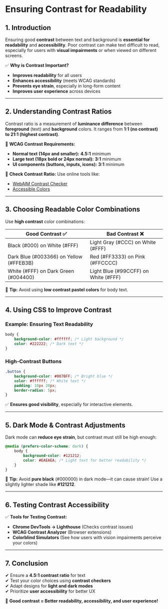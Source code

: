 # **Ensuring Contrast for Readability**  

## **1. Introduction**  

Ensuring good **contrast** between text and background is **essential for readability** and **accessibility**. Poor contrast can make text difficult to read, especially for users with **visual impairments** or when viewed on different screens.  

✅ **Why is Contrast Important?**  

- **Improves readability** for all users  
- **Enhances accessibility** (meets WCAG standards)  
- **Prevents eye strain**, especially in long-form content  
- **Improves user experience** across devices  

---

## **2. Understanding Contrast Ratios**  

Contrast ratio is a measurement of **luminance difference** between **foreground** (text) and **background** colors. It ranges from **1:1 (no contrast) to 21:1 (highest contrast)**.  

📌 **WCAG Contrast Requirements:**  

- **Normal text (14px and smaller):** **4.5:1** minimum  
- **Large text (18px bold or 24px normal):** **3:1** minimum  
- **UI components (buttons, inputs, icons):** **3:1** minimum  

🔗 **Check Contrast Ratio:** Use online tools like:  

- [WebAIM Contrast Checker](https://webaim.org/resources/contrastchecker/)  
- [Accessible Colors](https://accessible-colors.com/)  

---

## **3. Choosing Readable Color Combinations**  

Use **high contrast** color combinations:  

| Good Contrast ✅ | Bad Contrast ❌ |
|-----------------|----------------|
| Black (#000) on White (#FFF) | Light Gray (#CCC) on White (#FFF) |
| Dark Blue (#003366) on Yellow (#FFEB3B) | Red (#FF3333) on Pink (#FFCCCC) |
| White (#FFF) on Dark Green (#004400) | Light Blue (#99CCFF) on White (#FFF) |

📌 **Tip:** Avoid using **low contrast pastel colors** for body text.  

---

## **4. Using CSS to Improve Contrast**  

### **Example: Ensuring Text Readability**  

```css
body {
    background-color: #ffffff; /* Light background */
    color: #222222; /* Dark text */
}
```

### **High-Contrast Buttons**  

```css
.button {
    background-color: #007BFF; /* Bright blue */
    color: #ffffff; /* White text */
    padding: 10px 20px;
    border-radius: 5px;
}
```

✅ **Ensures good visibility**, especially for interactive elements.  

---

## **5. Dark Mode & Contrast Adjustments**  

Dark mode can **reduce eye strain**, but contrast must still be high enough:  

```css
@media (prefers-color-scheme: dark) {
    body {
        background-color: #121212;
        color: #EAEAEA; /* Light text for better readability */
    }
}
```

📌 **Tip:** Avoid **pure black** (#000000) in dark mode—it can cause strain! Use a slightly lighter shade like **#121212**.  

---

## **6. Testing Contrast Accessibility**  

✅ **Tools for Testing Contrast:**  

- **Chrome DevTools → Lighthouse** (Checks contrast issues)  
- **WCAG Contrast Analyzer** (Browser extensions)  
- **Colorblind Simulators** (See how users with vision impairments perceive your colors)  

---

## **7. Conclusion**  

✔ Ensure a **4.5:1 contrast ratio** for text  
✔ Test your color choices using **contrast checkers**  
✔ Adapt designs for **light and dark modes**  
✔ Prioritize **user accessibility** for better UX  

🚀 **Good contrast = Better readability, accessibility, and user experience!**
